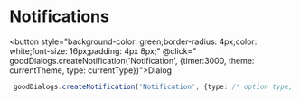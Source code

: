 <script setup lang="ts">
import {ref} from 'vue'
import {goodDialogs} from '../src/gooddialogs.service';
import GToggleDarkMode from "../components/GToggleDarkMode.vue";
import SelectTheme from "../components/SelectTheme.vue";
import SelectType from "../components/SelectType.vue";
const currentTheme = ref("gd-theme-indigo")
const currentType = ref(undefined)

</script>

# Notifications

<GToggleDarkMode></GToggleDarkMode>

<SelectTheme v-model="currentTheme"></SelectTheme>
<SelectType v-model="currentType"></SelectType>

<button style="background-color: green;border-radius: 4px;color: white;font-size: 16px;padding: 4px 8px;" @click=" goodDialogs.createNotification('Notification', {timer:3000, theme: currentTheme, type: currentType})">Dialog</button>

``` ts
 goodDialogs.createNotification('Notification', {type: /* option type, undefined default */})
```